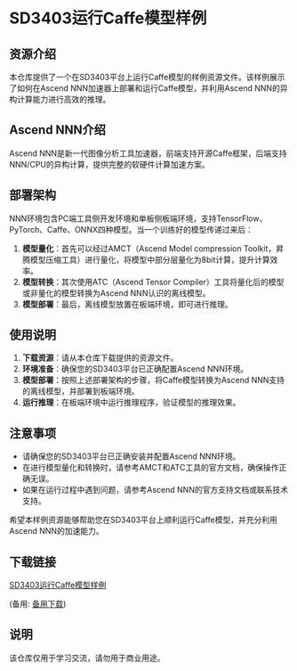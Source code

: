 # SD3403运行Caffe模型样例

## 资源介绍

本仓库提供了一个在SD3403平台上运行Caffe模型的样例资源文件。该样例展示了如何在Ascend NNN加速器上部署和运行Caffe模型，并利用Ascend NNN的异构计算能力进行高效的推理。

## Ascend NNN介绍

Ascend NNN是新一代图像分析工具加速器，前端支持开源Caffe框架，后端支持NNN/CPU的异构计算，提供完整的软硬件计算加速方案。

## 部署架构

NNN环境包含PC端工具侧开发环境和单板侧板端环境，支持TensorFlow、PyTorch、Caffe、ONNX四种模型。当一个训练好的模型传递过来后：

1. **模型量化**：首先可以经过AMCT（Ascend Model compression Toolkit，昇腾模型压缩工具）进行量化，将模型中部分层量化为8bit计算，提升计算效率。
2. **模型转换**：其次使用ATC（Ascend Tensor Compiler）工具将量化后的模型或非量化的模型转换为Ascend NNN认识的离线模型。
3. **模型部署**：最后，离线模型放置在板端环境，即可进行推理。

## 使用说明

1. **下载资源**：请从本仓库下载提供的资源文件。
2. **环境准备**：确保您的SD3403平台已正确配置Ascend NNN环境。
3. **模型部署**：按照上述部署架构的步骤，将Caffe模型转换为Ascend NNN支持的离线模型，并部署到板端环境。
4. **运行推理**：在板端环境中运行推理程序，验证模型的推理效果。

## 注意事项

- 请确保您的SD3403平台已正确安装并配置Ascend NNN环境。
- 在进行模型量化和转换时，请参考AMCT和ATC工具的官方文档，确保操作正确无误。
- 如果在运行过程中遇到问题，请参考Ascend NNN的官方支持文档或联系技术支持。

希望本样例资源能够帮助您在SD3403平台上顺利运行Caffe模型，并充分利用Ascend NNN的加速能力。

## 下载链接
[SD3403运行Caffe模型样例](https://pan.quark.cn/s/8e4ad8d68d7f) 

(备用: [备用下载](https://pan.baidu.com/s/14sVFTJIHxbMKMc-m3RgQhw?pwd=1234))

## 说明

该仓库仅用于学习交流，请勿用于商业用途。
